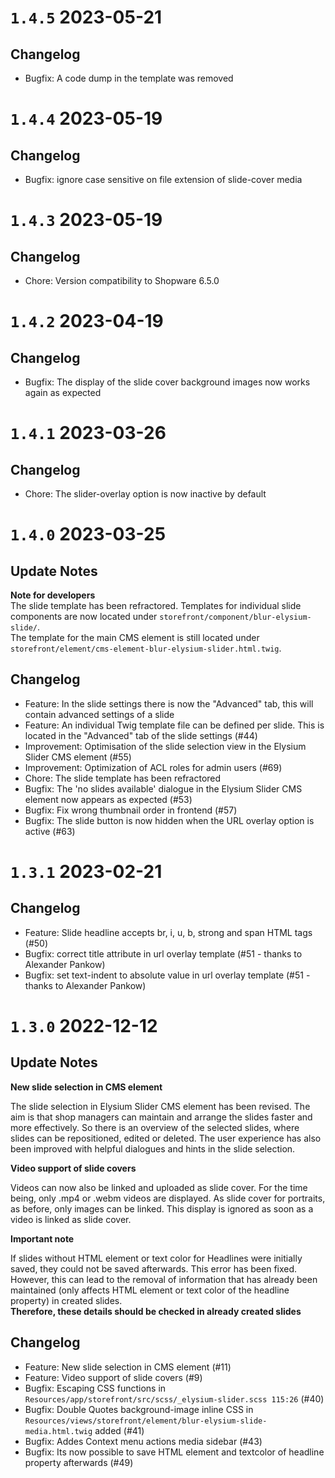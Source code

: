 # `1.4.5` 2023-05-21

## Changelog
- Bugfix: A code dump in the template was removed

# `1.4.4` 2023-05-19

## Changelog
- Bugfix: ignore case sensitive on file extension of slide-cover media

# `1.4.3` 2023-05-19

## Changelog
- Chore: Version compatibility to Shopware 6.5.0

# `1.4.2` 2023-04-19

## Changelog
- Bugfix: The display of the slide cover background images now works again as expected

# `1.4.1` 2023-03-26

## Changelog
- Chore: The slider-overlay option is now inactive by default

# `1.4.0` 2023-03-25

## Update Notes

**Note for developers**  
The slide template has been refractored. Templates for individual slide components are now located under `storefront/component/blur-elysium-slide/`.  
The template for the main CMS element is still located under `storefront/element/cms-element-blur-elysium-slider.html.twig`.

## Changelog
- Feature: In the slide settings there is now the "Advanced" tab, this will contain advanced settings of a slide
- Feature: An individual Twig template file can be defined per slide. This is located in the "Advanced" tab of the slide settings (#44)
- Improvement: Optimisation of the slide selection view in the Elysium Slider CMS element (#55)
- Improvement: Optimization of ACL roles for admin users (#69)
- Chore: The slide template has been refractored
- Bugfix: The 'no slides available' dialogue in the Elysium Slider CMS element now appears as expected (#53)
- Bugfix: Fix wrong thumbnail order in frontend (#57)
- Bugfix: The slide button is now hidden when the URL overlay option is active (#63)

# `1.3.1` 2023-02-21

## Changelog
- Feature: Slide headline accepts br, i, u, b, strong and span HTML tags (#50)
- Bugfix: correct title attribute in url overlay template (#51 - thanks to Alexander Pankow)
- Bugfix: set text-indent to absolute value in url overlay template (#51 - thanks to Alexander Pankow)

# `1.3.0` 2022-12-12

## Update Notes

**New slide selection in CMS element**  

The slide selection in Elysium Slider CMS element has been revised. The aim is that shop managers can maintain and arrange the slides faster and more effectively. 
So there is an overview of the selected slides, where slides can be repositioned, edited or deleted. The user experience has also been improved with helpful dialogues and hints in the slide selection.  

**Video support of slide covers**  

Videos can now also be linked and uploaded as slide cover. For the time being, only .mp4 or .webm videos are displayed. As slide cover for portraits, as before, only images can be linked. This display is ignored as soon as a video is linked as slide cover.  

**Important note**  

If slides without HTML element or text color for Headlines were initially saved, they could not be saved afterwards. This error has been fixed.  
However, this can lead to the removal of information that has already been maintained (only affects HTML element or text color of the headline property) in created slides.  
**Therefore, these details should be checked in already created slides**

## Changelog
- Feature: New slide selection in CMS element (#11)
- Feature: Video support of slide covers (#9)
- Bugfix: Escaping CSS functions in `Resources/app/storefront/src/scss/_elysium-slider.scss 115:26` (#40)
- Bugfix: Double Quotes background-image inline CSS in `Resources/views/storefront/element/blur-elysium-slide-media.html.twig` added (#41)
- Bugfix: Addes Context menu actions media sidebar (#43)
- Bugfix: Its now possible to save HTML element and textcolor of headline property afterwards (#49)